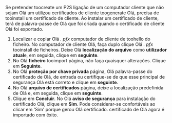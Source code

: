Se pretender toocreate um P2S ligação de um computador cliente que não sejam Olá um utilizou certificados de cliente toogenerate Olá, precisa de tooinstall um certificado de cliente. Ao instalar um certificado de cliente, terá de palavra-passe de Olá que foi criada quando o certificado de cliente Olá foi exportado.

1. Localizar e copiar Olá *. pfx* computador de cliente de toohello do ficheiro. No computador de cliente Olá, faça duplo clique Olá *. pfx* tooinstall de ficheiros. Deixe Olá **localização do arquivo** como **utilizador atual**e, em seguida, clique em **seguinte**.
2. No Olá **ficheiro** tooimport página, não faça quaisquer alterações. Clique em **Seguinte**.
3. No Olá **proteção por chave privada** página, Olá palavra-passe do certificado de Olá, de entrada ou certifique-se de que esse principal de segurança Olá está correto e clique em **seguinte**.
4. No Olá **arquivo de certificados** página, deixe a localização predefinida de Olá e, em seguida, clique em **seguinte**.
5. Clique em **Concluir**. No Olá **aviso de segurança** para instalação do certificado Olá, clique em **Sim**. Pode considerar-se confortáveis ao clicar em 'Sim' porque gerou Olá certificado. certificado de Olá agora é importado com êxito.

